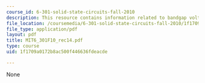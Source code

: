 ```yaml
---
course_id: 6-301-solid-state-circuits-fall-2010
description: This resource contains information related to bandgap voltage.
file_location: /coursemedia/6-301-solid-state-circuits-fall-2010/1f1709a0172b8ac500f446636fdeacde_MIT6_301F10_rec14.pdf
file_type: application/pdf
layout: pdf
title: MIT6_301F10_rec14.pdf
type: course
uid: 1f1709a0172b8ac500f446636fdeacde

---
```

None